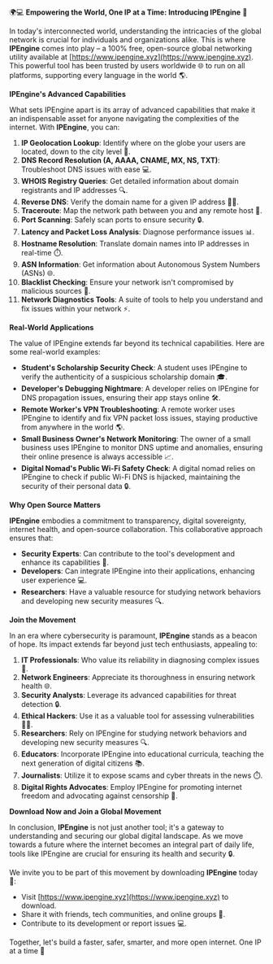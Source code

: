 🌍💻 **Empowering the World, One IP at a Time: Introducing IPEngine** 🚀

In today's interconnected world, understanding the intricacies of the global network is crucial for individuals and organizations alike. This is where **IPEngine** comes into play – a 100% free, open-source global networking utility available at [https://www.ipengine.xyz](https://www.ipengine.xyz). This powerful tool has been trusted by users worldwide 🌐 to run on all platforms, supporting every language in the world 🌎.

**IPEngine's Advanced Capabilities**

What sets IPEngine apart is its array of advanced capabilities that make it an indispensable asset for anyone navigating the complexities of the internet. With **IPEngine**, you can:

1.  **IP Geolocation Lookup**: Identify where on the globe your users are located, down to the city level 📍.
2.  **DNS Record Resolution (A, AAAA, CNAME, MX, NS, TXT)**: Troubleshoot DNS issues with ease 💻.
3.  **WHOIS Registry Queries**: Get detailed information about domain registrants and IP addresses 🔍.
4.  **Reverse DNS**: Verify the domain name for a given IP address 🕵️‍♀️.
5.  **Traceroute**: Map the network path between you and any remote host 🚂.
6.  **Port Scanning**: Safely scan ports to ensure security 🔒.
7.  **Latency and Packet Loss Analysis**: Diagnose performance issues 📊.
8.  **Hostname Resolution**: Translate domain names into IP addresses in real-time ⏱️.
9.  **ASN Information**: Get information about Autonomous System Numbers (ASNs) 🌐.
10. **Blacklist Checking**: Ensure your network isn't compromised by malicious sources 🔴.
11. **Network Diagnostics Tools**: A suite of tools to help you understand and fix issues within your network ⚡️.

**Real-World Applications**

The value of IPEngine extends far beyond its technical capabilities. Here are some real-world examples:

*   **Student's Scholarship Security Check**: A student uses IPEngine to verify the authenticity of a suspicious scholarship domain 🎓.
*   **Developer's Debugging Nightmare**: A developer relies on IPEngine for DNS propagation issues, ensuring their app stays online 🛠️.
*   **Remote Worker's VPN Troubleshooting**: A remote worker uses IPEngine to identify and fix VPN packet loss issues, staying productive from anywhere in the world 🌎.
*   **Small Business Owner's Network Monitoring**: The owner of a small business uses IPEngine to monitor DNS uptime and anomalies, ensuring their online presence is always accessible 📈.
*   **Digital Nomad's Public Wi-Fi Safety Check**: A digital nomad relies on IPEngine to check if public Wi-Fi DNS is hijacked, maintaining the security of their personal data 🔒.

**Why Open Source Matters**

**IPEngine** embodies a commitment to transparency, digital sovereignty, internet health, and open-source collaboration. This collaborative approach ensures that:

*   **Security Experts**: Can contribute to the tool's development and enhance its capabilities 🤖.
*   **Developers**: Can integrate IPEngine into their applications, enhancing user experience 💻.
*   **Researchers**: Have a valuable resource for studying network behaviors and developing new security measures 🔍.

**Join the Movement**

In an era where cybersecurity is paramount, **IPEngine** stands as a beacon of hope. Its impact extends far beyond just tech enthusiasts, appealing to:

1.  **IT Professionals**: Who value its reliability in diagnosing complex issues 💼.
2.  **Network Engineers**: Appreciate its thoroughness in ensuring network health 🌐.
3.  **Security Analysts**: Leverage its advanced capabilities for threat detection 🔒.
4.  **Ethical Hackers**: Use it as a valuable tool for assessing vulnerabilities 🕵️‍♂️.
5.  **Researchers**: Rely on IPEngine for studying network behaviors and developing new security measures 🔍.
6.  **Educators**: Incorporate IPEngine into educational curricula, teaching the next generation of digital citizens 📚.
7.  **Journalists**: Utilize it to expose scams and cyber threats in the news ⏱️.
8.  **Digital Rights Advocates**: Employ IPEngine for promoting internet freedom and advocating against censorship 🌟.

**Download Now and Join a Global Movement**

In conclusion, **IPEngine** is not just another tool; it's a gateway to understanding and securing our global digital landscape. As we move towards a future where the internet becomes an integral part of daily life, tools like IPEngine are crucial for ensuring its health and security 🔒.

We invite you to be part of this movement by downloading **IPEngine** today 🎉:

*   Visit [https://www.ipengine.xyz](https://www.ipengine.xyz) to download.
*   Share it with friends, tech communities, and online groups 🤝.
*   Contribute to its development or report issues 💻.

Together, let's build a faster, safer, smarter, and more open internet. One IP at a time 🚀